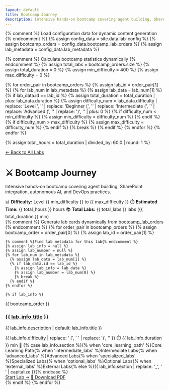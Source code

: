 ```yaml
---
layout: default
title: Bootcamp Journey
description: Intensive hands-on bootcamp covering agent building, SharePoint integration, autonomous AI, and DevOps practices
---
```


<!-- 
🎯 BOOTCAMP PAGE: Static structure with dynamic Jekyll templating
📝 This page combines curated content with dynamic lab data from lab-config.yml
🔄 Lab cards are auto-generated from bootcamp_lab_orders configuration
-->

{% comment %}
Load configuration data for dynamic content generation
{% endcomment %}
{% assign config_data = site.data.lab-config %}
{% assign bootcamp_orders = config_data.bootcamp_lab_orders %}
{% assign lab_metadata = config_data.lab_metadata %}

{% comment %}
Calculate bootcamp statistics dynamically
{% endcomment %}
{% assign total_labs = bootcamp_orders.size %}
{% assign total_duration = 0 %}
{% assign min_difficulty = 400 %}
{% assign max_difficulty = 0 %}

{% for order_pair in bootcamp_orders %}
  {% assign lab_id = order_pair[1] %}
  {% for lab_num in lab_metadata %}
    {% assign lab_data = lab_num[1] %}
    {% if lab_data.id == lab_id %}
      {% assign total_duration = total_duration | plus: lab_data.duration %}
      {% assign difficulty_num = lab_data.difficulty | replace: 'Level ', '' | replace: 'Beginner (', '' | replace: 'Intermediate (', '' | replace: 'Advanced (', '' | replace: ')', '' | plus: 0 %}
      {% if difficulty_num < min_difficulty %}
        {% assign min_difficulty = difficulty_num %}
      {% endif %}
      {% if difficulty_num > max_difficulty %}
        {% assign max_difficulty = difficulty_num %}
      {% endif %}
      {% break %}
    {% endif %}
  {% endfor %}
{% endfor %}

{% assign total_hours = total_duration | divided_by: 60.0 | round: 1 %}

<div class="bootcamp-nav">
  <a href="{{ '/labs/' | relative_url }}" class="nav-link">← Back to All Labs</a>
  <div class="bootcamp-info">
    <h1>⚔️ Bootcamp Journey</h1>
    <p>Intensive hands-on bootcamp covering agent building, SharePoint integration, autonomous AI, and DevOps practices.</p>
    <div class="bootcamp-stats">
      <span>📊 <strong>Difficulty:</strong> Level {{ min_difficulty }} to {{ max_difficulty }}</span>
      <span>⏱️ <strong>Estimated Time:</strong> {{ total_hours }} hours</span>
      <span>📚 <strong>Total Labs:</strong> {{ total_labs }} labs ({{ total_duration }} min)</span>
    </div>
  </div>
</div>

<div class="bootcamp-labs">
<div class="labs-grid">
  {% comment %}
  Generate lab cards dynamically from bootcamp_lab_orders
  {% endcomment %}
  {% for order_pair in bootcamp_orders %}
    {% assign bootcamp_order = order_pair[0] %}
    {% assign lab_id = order_pair[1] %}
    
    {% comment %}Find lab metadata for this lab{% endcomment %}
    {% assign lab_info = null %}
    {% assign lab_number = null %}
    {% for lab_num in lab_metadata %}
      {% assign lab_data = lab_num[1] %}
      {% if lab_data.id == lab_id %}
        {% assign lab_info = lab_data %}
        {% assign lab_number = lab_num[0] %}
        {% break %}
      {% endif %}
    {% endfor %}
    
    {% if lab_info %}
  <div class="lab-card">
    <div class="lab-sequence">
      <span class="sequence-number">{{ bootcamp_order }}</span>
    </div>
    <h3><a href="{{ '/labs/' | relative_url }}{{ lab_id }}/?bootcamp=true">{{ lab_info.title }}</a></h3>
      <p>{{ lab_info.description | default: lab_info.title }}</p>
      <div class="lab-meta">
        <span class="difficulty">{{ lab_info.difficulty | replace: ' (', ' ' | replace: ')', '' }}</span>
        <span class="duration">⏱️ {{ lab_info.duration }} min</span>
        <span class="section {{ lab_info.section }}">📂 {% case lab_info.section %}{% when 'core_learning_path' %}Core Learning Path{% when 'intermediate_labs' %}Intermediate Labs{% when 'advanced_labs' %}Advanced Labs{% when 'specialized_labs' %}Specialized Labs{% when 'optional_labs' %}Optional Labs{% when 'external_labs' %}External Labs{% else %}{{ lab_info.section | replace: '_', ' ' | capitalize }}{% endcase %}</span>
      </div>
      <div class="lab-actions">
        <a href="{{ '/labs/' | relative_url }}{{ lab_id }}/?bootcamp=true" class="btn-primary">Start Lab →</a>
        <a href="{{ '/assets/pdfs/' | relative_url }}{{ lab_id }}.pdf" class="btn-secondary" target="_blank">📄 Download PDF</a>
      </div>
    </div>
    {% endif %}
  {% endfor %}
</div>